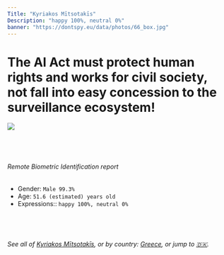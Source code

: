 ```yaml
---
Title: "Kyriakos Mītsotakīs"
Description: "happy 100%, neutral 0%"
banner: "https://dontspy.eu/data/photos/66_box.jpg"
---
```


# The AI Act must protect human rights and works for civil society, not fall into easy concession to the surveillance ecosystem!

<link rel="stylesheet" type="text/css" href="/css/blog.css" />

<div class="is-fake" hidden>

_This is a **fake picture**_, we collect these anyway [because the AI Act](why-deepfake) negotiation moves in a way that would create more mess in our lives! for a longer explanation, read [The Dual Threat: How Losing the Biometric Battle Fuels Deepfake Proliferation](/blog/the-dual-threat-how-losing-the-biometric-battle-fuels-deepfake-proliferation/)

</div>

<!-- <img src="https://dontspy.eu/data/photos/54_box.jpg" /> -->
<img src="https://dontspy.eu/data/photos/66_box.jpg" />

## <br>

###### Remote Biometric Identification report

* <span class="label">Gender:</span> `Male 99.3%`
* <span class="label">Age:</span> `51.6 (estimated) years old`
* <span class="label">Expressions::</span> `happy 100%, neutral 0%`

## <br>

###### See all of [Kyriakos Mītsotakīs](/policymaker#Kyriakos%20M%C4%ABtsotak%C4%ABs), or by country: [Greece](/country#Greece), or jump to [🇩🇰](/x/227).

## <br>